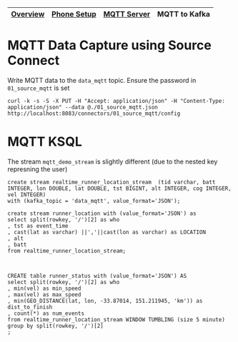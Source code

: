 | [Overview](/README.md) | [Phone Setup](/docs/phone.md)  | [MQTT Server](/docs/mqtt_server.md) |MQTT to Kafka |
|---|----|----|-----|



# MQTT Data Capture using Source Connect
Write MQTT data to the `data_mqtt` topic. Ensure the password in `01_source_mqtt` is set
```
curl -k -s -S -X PUT -H "Accept: application/json" -H "Content-Type: application/json" --data @./01_source_mqtt.json http://localhost:8083/connectors/01_source_mqtt/config
```


# MQTT KSQL
The stream `mqtt_demo_stream` is slightly different (due to the nested key represning the user)
```
create stream realtime_runner_location_stream  (tid varchar, batt INTEGER, lon DOUBLE, lat DOUBLE, tst BIGINT, alt INTEGER, cog INTEGER, vel INTEGER) 
with (kafka_topic = 'data_mqtt', value_format='JSON');

create stream runner_location with (value_format='JSON') as
select split(rowkey, '/')[2] as who
, tst as event_time
, cast(lat as varchar) ||','||cast(lon as varchar) as LOCATION
, alt
, batt
from realtime_runner_location_stream;



CREATE table runner_status with (value_format='JSON') AS 
select split(rowkey, '/')[2] as who
, min(vel) as min_speed
, max(vel) as max_speed
, min(GEO_DISTANCE(lat, lon, -33.87014, 151.211945, 'km')) as dist_to_finish
, count(*) as num_events 
from realtime_runner_location_stream WINDOW TUMBLING (size 5 minute) 
group by split(rowkey, '/')[2] 
;

```
